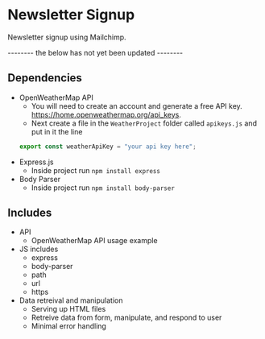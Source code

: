 # Newsletter Signup

Newsletter signup using Mailchimp.

-------- the below has not yet been updated --------

## Dependencies

-   OpenWeatherMap API
    -   You will need to create an account and generate a free API key. https://home.openweathermap.org/api_keys.
    -   Next create a file in the `WeatherProject` folder called `apikeys.js` and put in it the line 
    ```javascript
    export const weatherApiKey = "your api key here";
    ```
-   Express.js
    -   Inside project run `npm install express`
-   Body Parser
    -   Inside project run `npm install body-parser`

## Includes

-   API
    - OpenWeatherMap API usage example
-   JS includes
    -   express
    -   body-parser
    -   path
    -   url
    -   https
-   Data retreival and manipulation
    -   Serving up HTML files
    -   Retreive data from form, manipulate, and respond to user
    -   Minimal error handling

